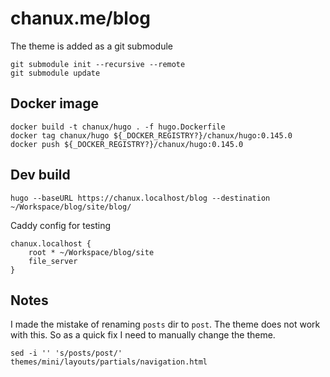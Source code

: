 # chanux.me/blog

The theme is added as a git submodule

```
git submodule init --recursive --remote
git submodule update
```

## Docker image

```
docker build -t chanux/hugo . -f hugo.Dockerfile
docker tag chanux/hugo ${_DOCKER_REGISTRY?}/chanux/hugo:0.145.0
docker push ${_DOCKER_REGISTRY?}/chanux/hugo:0.145.0
```

## Dev build

```
hugo --baseURL https://chanux.localhost/blog --destination ~/Workspace/blog/site/blog/
```

Caddy config for testing
```
chanux.localhost {
    root * ~/Workspace/blog/site
    file_server
}
```

## Notes

I made the mistake of renaming `posts` dir to `post`. The theme does not work
with this. So as a quick fix I need to manually change the theme.

```
sed -i '' 's/posts/post/'  themes/mini/layouts/partials/navigation.html
```
